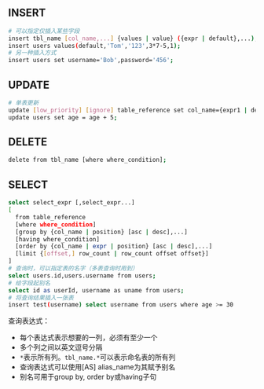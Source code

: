 ## INSERT
```bash
# 可以指定仅插入某些字段
insert tbl_name [col_name,...] {values | value} ({expr | default},...),(...),...
insert users values(default,'Tom','123',3*7-5,1);
# 另一种插入方式
insert users set username='Bob',password='456';
```

## UPDATE
```bash
# 单表更新
update [low_priority] [ignore] table_reference set col_name={expr1 | default} [where where_condition];
update users set age = age + 5;
```

## DELETE
```bash
delete from tbl_name [where where_condition];
```

## SELECT
```bash
select select_expr [,select_expr...]
[
  from table_reference
  [where where_condition]
  [group by {col_name | position} [asc | desc],...]
  [having where_condition]
  [order by {col_name | expr | position} [asc | desc],...]
  [limit {[offset,] row_count | row_count offset offset}]
]
# 查询时，可以指定表的名字（多表查询时用到）
select users.id,users.username from users;
# 给字段起别名
select id as userId, username as uname from users;
# 将查询结果插入一张表
insert test(username) select username from users where age >= 30
```

查询表达式：  
- 每个表达式表示想要的一列，必须有至少一个
- 多个列之间以英文逗号分隔
- `*`表示所有列。`tbl_name.*`可以表示命名表的所有列
- 查询表达式可以使用[AS] alias_name为其赋予别名
- 别名可用于group by, order by或having子句  
